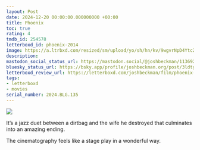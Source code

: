 ```yaml
---
layout: Post
date: 2024-12-20 00:00:00.000000000 +00:00
title: Phoenix
toc: true
rating: 4
tmdb_id: 254578
letterboxd_id: phoenix-2014
image: https://a.ltrbxd.com/resized/sm/upload/yo/sh/hn/kv/9wgvrNpD4YtcZji0sy69av8rPfZ-0-600-0-900-crop.jpg?v=3792be2a54
description:
mastodon_social_status_url: https://mastodon.social/@joshbeckman/113692008948706964
bluesky_status_url: https://bsky.app/profile/joshbeckman.org/post/3ldtgo2bbcm2q
letterboxd_review_url: https://letterboxd.com/joshbeckman/film/phoenix-2014/
tags:
- letterboxd
- movies
serial_number: 2024.BLG.135
---
```

 <p><img src="https://a.ltrbxd.com/resized/sm/upload/yo/sh/hn/kv/9wgvrNpD4YtcZji0sy69av8rPfZ-0-600-0-900-crop.jpg?v=3792be2a54"/></p> <p>It’s a jazz duet between a dirtbag and the wife he destroyed that culminates into an amazing ending. </p><p>The cinematography feels like a stage play in a wonderful way.</p> 
